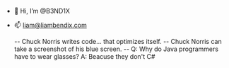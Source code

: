 - 👋 Hi, I’m @B3ND1X
- 📫 liam@liambendix.com

  -- Chuck Norris writes code... that optimizes itself.
  -- Chuck Norris can take a screenshot of his blue screen.
  -- Q: Why do Java programmers have to wear glasses?
     A: Beacuse they don't C#
